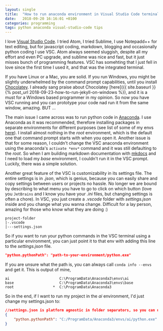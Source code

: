 ```yaml
---
layout: single
title:  "How to run anaconda environment in Visual Studio Code terminal"
date:   2018-09-20 16:16:01 +0100
categories: programming
tags: python anaconda visual-studio-code tips
---
```


I love [Visual Studio Code](https://code.visualstudio.com/). I tried Atom, I tried Sublime, I use Notepadd++ for text editing, but for javascript coding, markdown, blogging and occasionally python coding I use VSC. Atom always seemed sluggish, despite all my effort and even PC upgrade, and sublime was nice and fast, but it just misses bunch of programming features. VSC has somehting that I just fell in love since the first time I used it, and that was the integrated terminal. 

If you have Linux or a Mac, you are solid. If you run Windows, you might be slightly underwhelmed by the command prompt capabilities, until you install [Chocolatey](https://chocolatey.org/). I already sang praise about Chocolatey [here]({{ site.baseurl }}{% post_url 2018-09-23-how-to-run-jekyll-on-windows %}), and it is a must for a Windows based programmer in my opinion. So now you have VSC running and you can prototype your code nad run it from the same window, amazing. BUT ...

The main issue I came across was to run python code in [Anaconda](https://anaconda.org). I use Anaconda as it was recommended, therefore installing packages in separate environments for different purposes (see list of some of my envs [here](https://github.com/hejtmy/python-envs)). I install almost nothing in the *root* environment, which is the default one that command prompt starts with when you open it. Another issue is that for some reason, I couldn't change the VSC anaconda environment using the anaconda's `activate *env*` command and it was still defaulting to the *root*. So when I am building markdown documentation with [mkdocs](https://www.mkdocs.org/) and I need to load my *base* environment, I couldn't run it in the VSC prompt. Luckily, there was a simple solution.

Another great feature of the VSC is customizability in its settings file. The entire settings is in *.json*, which is genius, because you can easily share and copy settings between users or projects no hassle. No longer we are bound by describing to what menu you have to go to click on which button (love you `JetBrains` and I know you have your *.ini* files, but changing settings is often a chore). In VSC, you just create a *.vscode* folder with *settings.json* inside and you change what you wanna change. Difficult for a lay person, amazing for those who know what they are doing :)

```
project-folder
|-.vscode
|---settings.json
```

So if you want to run your python commands in the VSC terminal using a particular environment, you can just point it to that env with adding this line to the *settings.json* file.

```json
"python.pythonPath": "path-to-your-environment/python.exe" 
```

If you are unsure what the path is, you can always call `conda info --envs` and get it. This is output of mine,
```shell
ai                       C:\ProgramData\Anaconda3\envs\ai
base                     C:\ProgramData\Anaconda3\envs\base
root                  *  C:\ProgramData\Anaconda3
```

So in the end, if I want to run my project in the *ai* environment, I'd just change my settings.json to:

```json
//settings.json is platform agnostic in folder separators, so you can use "/" even on windows
{
	"python.pythonPath": "C:/ProgramData/Anaconda3/envs/ai/python.exe"
}
```